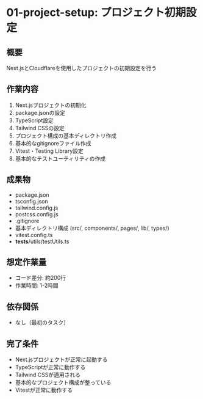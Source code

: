 # 01-project-setup: プロジェクト初期設定

## 概要
Next.jsとCloudflareを使用したプロジェクトの初期設定を行う

## 作業内容
1. Next.jsプロジェクトの初期化
2. package.jsonの設定
3. TypeScript設定
4. Tailwind CSSの設定
5. プロジェクト構成の基本ディレクトリ作成
6. 基本的なgitignoreファイル作成
7. Vitest・Testing Library設定
8. 基本的なテストユーティリティの作成

## 成果物
- package.json
- tsconfig.json
- tailwind.config.js
- postcss.config.js
- .gitignore
- 基本ディレクトリ構成 (src/, components/, pages/, lib/, types/)
- vitest.config.ts
- __tests__/utils/testUtils.ts

## 想定作業量
- コード差分: 約200行
- 作業時間: 1-2時間

## 依存関係
- なし（最初のタスク）

## 完了条件
- Next.jsプロジェクトが正常に起動する
- TypeScriptが正常に動作する
- Tailwind CSSが適用される
- 基本的なプロジェクト構成が整っている
- Vitestが正常に動作する